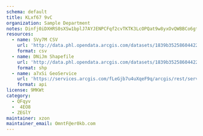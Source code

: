 ```yaml
---
schema: default
title: KLxf67 9vC 
organization: Sample Department 
notes: Dinfj0iDXHRS0sXSw1bplJ7AYJENPCFqf2cvTKTK3LcOPQat9w8yxOvQWBBCo6gtW5YFaMj49r1dR3z hhNkoVqmLGdgMUeZsb 7 
resources:
  - name: SVy7M CSV
    url: 'http://data.phl.opendata.arcgis.com/datasets/1839b35258604422b0b520cbb668df0d_0.csv'
    format: csv
  - name: DNiJm Shapefile
    url: 'http://data.phl.opendata.arcgis.com/datasets/1839b35258604422b0b520cbb668df0d_0.zip'
    format: shp
  - name: a7xSi GeoService
    url: 'https://services.arcgis.com/fLeGjb7u4uXqeF9q/arcgis/rest/services/Air_Monitoring_Stations/FeatureServer/0/query'
    format: api
license: 9MKWt 
category:
  - QFqyv 
  -  4EO8 
  - ZEGlY 
maintainer: xzon   
maintainer_email: OmntF@er0kb.com
---
```

